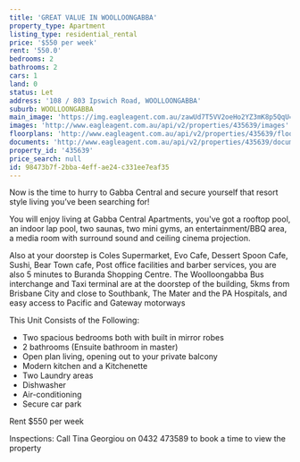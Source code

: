 ```yaml
---
title: 'GREAT VALUE IN WOOLLOONGABBA'
property_type: Apartment
listing_type: residential_rental
price: '$550 per week'
rent: '550.0'
bedrooms: 2
bathrooms: 2
cars: 1
land: 0
status: Let
address: '108 / 803 Ipswich Road, WOOLLOONGABBA'
suburb: WOOLLOONGABBA
main_image: 'https://img.eagleagent.com.au/zawUd7T5VV2oeHo2YZ3mK8p5QqU=/1280x854/smart/https://s3-us-west-2.amazonaws.com/eagleagent-orig/images/6826326/416531673-image-M.jpg'
images: 'http://www.eagleagent.com.au/api/v2/properties/435639/images'
floorplans: 'http://www.eagleagent.com.au/api/v2/properties/435639/floorplans'
documents: 'http://www.eagleagent.com.au/api/v2/properties/435639/documents'
property_id: '435639'
price_search: null
id: 98473b7f-2bba-4eff-ae24-c331ee7eaf35
---
```

Now is the time to hurry to Gabba Central and secure yourself that resort style living you’ve been searching for!

You will enjoy living at Gabba Central Apartments, you've got a rooftop pool, an indoor lap pool, two saunas, two mini gyms, an entertainment/BBQ area, a media room with surround sound and ceiling cinema projection.

Also at your doorstep is Coles Supermarket, Evo Cafe, Dessert Spoon Cafe, Sushi, Bear Town cafe, Post office facilities and barber services, you are also 5 minutes to Buranda Shopping Centre. The Woolloongabba Bus interchange and Taxi terminal are at the doorstep of the building, 5kms from Brisbane City and close to Southbank, The Mater and the PA Hospitals, and easy access to Pacific and Gateway motorways

This Unit Consists of the Following:
- Two spacious bedrooms both with built in mirror robes
- 2 bathrooms (Ensuite bathroom in master)
- Open plan living, opening out to your private balcony
- Modern kitchen and a Kitchenette
- Two Laundry areas
- Dishwasher
- Air-conditioning
- Secure car park

Rent $550 per week

Inspections: Call Tina Georgiou on 0432 473589 to book a time to view the property